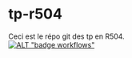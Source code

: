 # tp-r504
Ceci est le répo git des tp en R504.\
[![ALT "badge workflows"](https://github.com/Swazard/tp-r504/actions/workflows/pytest.yml/badge.svg0)](https://github.com/Swazard/tp-r504/actions)
